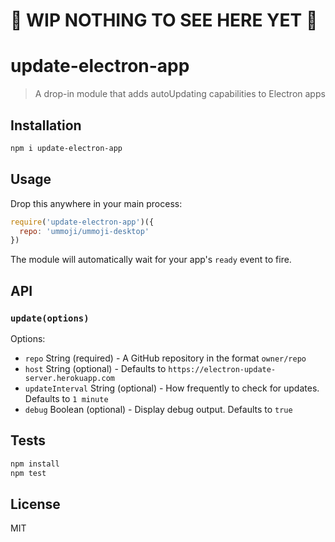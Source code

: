 # :construction: WIP NOTHING TO SEE HERE YET :construction:

# update-electron-app 

> A drop-in module that adds autoUpdating capabilities to Electron apps

## Installation

```sh
npm i update-electron-app
```

## Usage

Drop this anywhere in your main process:

```js
require('update-electron-app')({
  repo: 'ummoji/ummoji-desktop'
})
```

The module will automatically wait for your app's `ready` event to fire.

## API

### `update(options)`

Options:

- `repo` String (required) - A GitHub repository in the format `owner/repo`
- `host` String (optional) - Defaults to `https://electron-update-server.herokuapp.com`
- `updateInterval` String (optional) - How frequently to check for updates. Defaults to `1 minute`
- `debug` Boolean (optional) - Display debug output. Defaults to `true`

## Tests

```sh
npm install
npm test
```

## License

MIT
